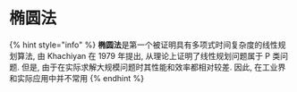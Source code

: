 # 椭圆法

{% hint style="info" %}
**椭圆法**是第一个被证明具有多项式时间复杂度的线性规划算法, 由 Khachiyan 在 1979 年提出, 从理论上证明了线性规划问题属于 P 类问题. 但是, 由于在实际求解大规模问题时其性能和效率都相对较差. 因此, 在工业界和实际应用中并不常用
{% endhint %}

